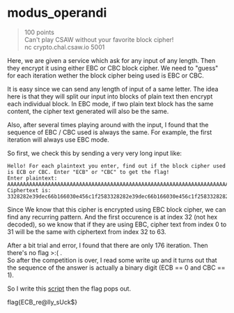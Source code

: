 # modus_operandi
> 100 points  
> Can't play CSAW without your favorite block cipher!  
> nc crypto.chal.csaw.io 5001  

Here, we are given a service which ask for any input of any length. Then they encrypt it using either EBC or CBC block cipher. We need to "guess" for each iteration wether the block cipher being used is EBC or CBC.

It is easy since we can send any length of input of a same letter. The idea here is that they will split our input into blocks of plain text then encrypt each individual block. In EBC mode, if two plain text block has the same content, the cipher text generated will also be the same.

Also, after several times playing around with the input, I found that the sequence of EBC / CBC used is always the same. For example, the first iteration will always use EBC mode.

So first, we check this by sending a very very long input like:
```
Hello! For each plaintext you enter, find out if the block cipher used is ECB or CBC. Enter "ECB" or "CBC" to get the flag!
Enter plaintext:
AAAAAAAAAAAAAAAAAAAAAAAAAAAAAAAAAAAAAAAAAAAAAAAAAAAAAAAAAAAAAAAAAAAAAAAAAAAAAAAAAAAAAAAAAAAAAAAAAAAAAAAAAAAAAAAAAAAAAAAAAAAAAAAAAAAAAAAAAAAAAAAAAAAAAAAAAAAAAAAAAAAAAAAAAAAAAAAAAAAAAAAAAAAAAAAAAAAAAAAA
Ciphertext is:  3328282e39dec66b166030e456c1f2583328282e39dec66b166030e456c1f2583328282e39dec66b166030e456c1f2583328282e39dec66b166030e456c1f2583328282e39dec66b166030e456c1f2583328282e39dec66b166030e456c1f2583328282e39dec66b166030e456c1f2583328282e39dec66b166030e456c1f2583328282e39dec66b166030e456c1f2583328282e39dec66b166030e456c1f2583328282e39dec66b166030e456c1f2583328282e39dec66b166030e456c1f2581be91bef6543768445f822e640f59cac
```

Since We know that this cipher is encrypted using EBC block cipher, we can find any recurring pattern. And the first occurence is at index 32 (not hex decoded), so we know that if they are using EBC, cipher text from index 0 to 31 will be the same with ciphertext from index 32 to 63.  

After a bit trial and error, I found that there are only 176 iteration. Then there's no flag >:( .  
So after the competition is over, I read some write up and it turns out that the sequence of the answer is actually a binary digit (ECB == 0 and CBC == 1).

So I write this [script](ex.py) then the flag pops out.

flag{ECB_re@lly_sUck$}